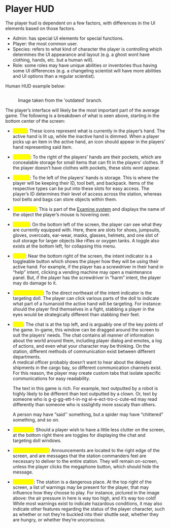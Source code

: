 # Player HUD

The player hud is dependent on a few factors, with differences in the UI elements based on those factors.

* Admin: has special UI elements for special functions.
* Player: the most common user.
* Species: refers to what kind of character the player is controlling which determines the UI appearance and layout (e.g. a ghost wont have clothing, hands, etc. but a human will).
* Role: some roles may have unique abilities or inventories thus having some UI differences (e.g. a changeling scientist will have more abilities and UI options than a regular scientist).

Human HUD example below:

<figure><img src="https://lh3.googleusercontent.com/fVNB8adNvc5R26K1tPW_WAXzl-m0Wf9nr8TAgULFhNr1afyseDgktzrJTfQ38gKthBSExrvrxRUC2BH67FGc8qEWGAmC-JKlo0JrMULeZS7tZ5bqXzDJVf4fubV1XccToDAbZZQwMYjOW8uSvXeZqA" alt=""><figcaption><p>Image taken from the 'outdated' branch.</p></figcaption></figure>

The player’s interface will likely be the most important part of the average game. The following is a breakdown of what is seen above, starting in the bottom center of the screen:

* <mark style="color:yellow;">**Hands**</mark>: These icons represent what is currently in the player’s hand. The active hand is lit up, while the inactive hand is dimmed. When a player picks up an item in the active hand, an icon should appear in the players’ hand representing said item.
* <mark style="color:yellow;">**Pockets**</mark>: To the right of the players’ hands are their pockets, which are concealable storage for small items that can fit in the players’ clothes. If the player doesn’t have clothes with pockets, these slots wont appear.
* <mark style="color:yellow;">**Storage**</mark>: To the left of the players’ hands is storage. This is where the player will be keeping their ID, tool belt, and backpack. Items of the respective types can be put into these slots for easy access. The player’s ID determines their level of access across the station, whereas tool belts and bags can store objects within them.
* <mark style="color:yellow;">**Hover Text**</mark>: This is part of the [Examine system](../../examine.md) and displays the name of the object the player’s mouse is hovering over.
* <mark style="color:yellow;">**Clothes**</mark>: On the bottom left of the screen, the player can see what they are currently equipped with. Here, there are slots for shoes, jumpsuits, gloves, overcoats, ear-wear, masks, glasses, helmets, and one slot of suit storage for larger objects like rifles or oxygen tanks. A toggle also exists at the bottom left, for collapsing this menu.
* <mark style="color:yellow;">**Intent**</mark>: Near the bottom right of the screen, the intent indicator is a toggleable button which shows the player how they will be using their active hand. For example, if the player has a screwdriver in their hand in “help” intent, clicking a vending machine may open a maintenance panel. But, if the player has the screwdriver in “harm” intent, the player may do damage to it.
* <mark style="color:yellow;">**Targeting Doll**</mark>: To the direct northeast of the intent indicator is the targeting doll. The player can click various parts of the doll to indicate what part of a humanoid the active hand will be targeting. For instance: should the player find themselves in a fight, stabbing a player in the eyes would be strategically different than stabbing their feet.
*   <mark style="color:yellow;">**Chat**</mark>: The chat is at the top left, and is arguably one of the key points of the game. In-game, this window can be dragged around the screen to suit the players’ needs. The chat contains all manner of information about the world around them, including player dialog and emotes, a log of actions, and even what your character may be thinking. On the station, different methods of communication exist between different departments.\
    A medical officer probably doesn’t want to hear about the delayed shipments in the cargo bay, so different communication channels exist. For this reason, the player may create custom tabs that isolate specific communications for easy readability.

    The text in this game is rich. For example, text outputted by a robot is highly likely to be different than text outputted by a clown. Or, text by someone who is g-g-gg-ett-t-in-ng el-e-ect-tro-c-cute-ed may read differently than someone who is ssslightly more ssscaly than others.

    A person may have “said'' something, but a spider may have “chittered” something, and so on.
* <mark style="color:yellow;">**Toggle UI**</mark>: Should a player wish to have a little less clutter on the screen, at the bottom right there are toggles for displaying the chat and targeting doll windows.
* <mark style="color:yellow;">**Announcements**</mark>: Announcements are located to the right edge of the screen, and are messages that the station commanders feel are necessary to deliver to the entire station. They will remain on-screen, unless the player clicks the megaphone button, which should hide the message.
* <mark style="color:yellow;">**Warnings**</mark>: The station is a dangerous place. At the top right of the screen, a list of warnings may be present for the player, that may influence how they choose to play. For instance, pictured in the image above: the air pressure in here is way too high, and it’s way too cold! While most warnings exist to indicate hazardous conditions, it may also indicate other features regarding the status of the player character, such as whether or not they’re buckled into their shuttle seat, whether they are hungry, or whether they’re unconscious.
